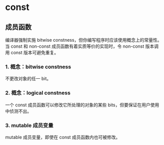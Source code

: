 # const

## 成员函数

编译器强制实施 bitwise constness，但你编写程序时应该使用概念上的常量性。
当 const 和 non-const 成员函数有着实质等价的实现时，令 non-const 版本调用 const 版本可避免重复。

### 1. 概念：bitwise constness

不更改对象的任一 bit。

### 2. 概念：logical constness

一个 const 成员函数可以修改它所处理的对象的某些 bits，但要保证在用户使用中侦测不出。

### 3. mutable 成员变量

mutable 成员变量，即使在 const 成员函数内也可被修改。
